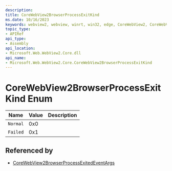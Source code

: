 ```yaml
---
description: 
title: CoreWebView2BrowserProcessExitKind
ms.date: 10/16/2023
keywords: webview2, webview, winrt, win32, edge, CoreWebView2, CoreWebView2Controller, browser control, edge html, CoreWebView2BrowserProcessExitKind
topic_type:
- APIRef
api_type:
- Assembly
api_location:
- Microsoft.Web.WebView2.Core.dll
api_name:
- Microsoft.Web.WebView2.Core.CoreWebView2BrowserProcessExitKind
---
```


# CoreWebView2BrowserProcessExitKind Enum

| Name |  Value | Description |
|--|--|--|
|`Normal` | 0x0  |  |
|`Failed` | 0x1  |  |


## Referenced by

- [CoreWebView2BrowserProcessExitedEventArgs](corewebview2browserprocessexitedeventargs.md)
